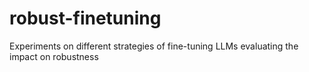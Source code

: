 # robust-finetuning
Experiments on different strategies of fine-tuning LLMs evaluating the impact on robustness
